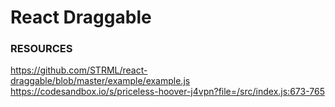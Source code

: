 # React Draggable



### RESOURCES 
https://github.com/STRML/react-draggable/blob/master/example/example.js
https://codesandbox.io/s/priceless-hoover-j4vpn?file=/src/index.js:673-765